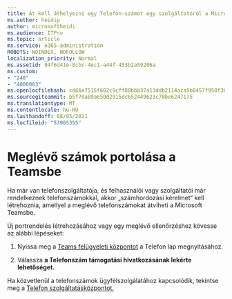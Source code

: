 ```yaml
---
title: Át kell áthelyezni egy Telefon-számot egy szolgáltatóról a Microsoftra?
ms.author: heidip
author: microsoftheidi
ms.audience: ITPro
ms.topic: article
ms.service: o365-administration
ROBOTS: NOINDEX, NOFOLLOW
localization_priority: Normal
ms.assetid: 94f6d41e-8cbc-4ec1-a44f-453b2a59206a
ms.custom:
- "248"
- "4000003"
ms.openlocfilehash: cd66a7515f602c9cff88bbb37a13ddb2114aca5b0457f950f3001e51869f59bb
ms.sourcegitcommit: b5f7da89a650d2915dc652449623c78be6247175
ms.translationtype: MT
ms.contentlocale: hu-HU
ms.lasthandoff: 08/05/2021
ms.locfileid: "53965355"
---
```

# <a name="port-existing-numbers-to-teams"></a>Meglévő számok portolása a Teamsbe

Ha már van telefonszolgáltatója, és felhasználói vagy szolgáltatói már rendelkeznek telefonszámokkal, akkor „számhordozási kérelmet“ kell létrehoznia, amellyel a meglévő telefonszámokat átviheti a Microsoft Teamsbe.  

Új portrendelés létrehozásához vagy egy meglévő ellenőrzéshez kövesse az alábbi lépéseket: 

1. Nyissa meg a [Teams felügyeleti központot](https://admin.teams.microsoft.com/phone-numbers) a Telefon lap megnyitásához. 

1. Válassza **a Telefonszám támogatási hivatkozásának lekérte lehetőséget.** 

Ha közvetlenül a telefonszámok ügyfélszolgálatához kapcsolódik, tekintse meg a [Telefon szolgáltatásközpontot.](https://pstnsd.powerappsportals.com/)  